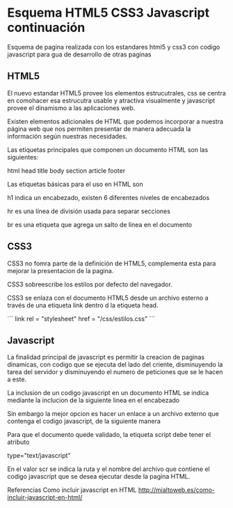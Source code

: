 # Esquema HTML5 CSS3 Javascript continuación
Esquema de pagina realizada con los estandares html5 y css3 con codigo javascript para gua de desarrollo de otras paginas

## HTML5

El nuevo estandar HTML5 provee los elementos estrucutrales, css se centra en comohacer esa estrucutra usable y atractiva visualmente y javascript provee el dinamismo a las aplicaciones web.

Existen elementos adicionales de HTML que podemos incorporar a nuestra página web que nos permiten presentar de manera adecuada la información según nuestras necesidades.

Las etiquetas principales que componen un documento HTML son las siguientes:

html
head
title
body
section
article
footer

Las etiquetas básicas para el uso en HTML son

h1 indica un encabezado, existen 6 diferentes niveles de encabezados

hr es una línea de división usada para separar secciones

br es una etiqueta que agrega un salto de línea en el documento



## CSS3

CSS3 no fomra parte de la definición de HTML5, complementa esta para mejorar la presentacion de la pagina.

CSS3 sobreescribe los estilos por defecto del navegador.

CSS3 se enlaza con el documento HTML5 desde un archivo esterno a través de una etiqueta link dentro d la etiqueta head.

´´´ link rel = "stylesheet" href = "/css/estilos.css" ´´´

## Javascript

La finalidad principal de javascript es permitir la creacion de paginas dinamicas, con codigo que se ejecuta del lado del criente, disminuyendo la tarea del servidor y disminuyendo el numero de peticiones que se le hacen a este.

La inclusion de un codigo javascript en un documento HTML se indica mediante la inclucion de la siguiente linea en el encabezado

<script type="text/javascript"> y </script>
Sin embargo la mejor opcion es hacer un enlace a un archivo externo que contenga el codigo javascript, de la siguiente manera

<script type="text/javascript" scr="./js/script.js"></script>
Para que el documento quede validado, la etiqueta script debe tener el atributo

type="text/javascript"

En el valor scr se indica la ruta y el nombre del archivo que contiene el codigo javascript que se desea ejecutar desde la pagina HTML.

Referencias
Como incluir javascript en HTML
http://mialtoweb.es/como-incluir-javascript-en-html/

